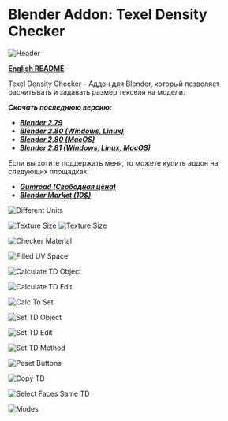 # Blender Addon: Texel Density Checker

![Header](/images/00_Header_TD_2_1920.png)

**[English README](/README.md)**


Texel Density Checker – Аддон для Blender, который позволяет расчитывать и задавать размер текселя на модели. 

***Скачать последнюю версию:***

* ***[Blender 2.79](https://github.com/mrven/Blender-Texel-Density-Checker/raw/master/Releases/Texel_Density_1_0_9_279.zip)***
* ***[Blender 2.80 (Windows, Linux)](https://github.com/mrven/Blender-Texel-Density-Checker/raw/master/Releases/Texel_Density_2_0_280.zip)***
* ***[Blender 2.80 (MacOS)](https://github.com/mrven/Blender-Texel-Density-Checker/raw/master/Releases/Texel_Density_2_0_280_MacOS.zip)***
* ***[Blender 2.81 (Windows, Linux, MacOS)](https://github.com/mrven/Blender-Texel-Density-Checker/raw/master/Releases/Texel_Density_2_1_281.zip)***

Если вы хотите поддержать меня, то можете купить аддон на следующих площадках:
* ***[Gumroad (Свободная цена)](https://gumroad.com/l/CEIOR)***
* ***[Blender Market (10$)](https://blendermarket.com/products/texel-density-checker)***

![Different Units](/images/RU-ru/01_Units_RU.png)

![Texture Size](/images/RU-ru/02_Texture_Size_1_RU.png)
![Texture Size](/images/RU-ru/03_Texture_Size_2_RU.png)

![Checker Material](/images/RU-ru/04_Checker_Material_RU.png)

![Filled UV Space](/images/RU-ru/05_Filled_UV_RU.png)

![Calculate TD Object](/images/RU-ru/06_Calculate_Obj_RU.png)

![Calculate TD Edit](/images/RU-ru/07_Calculate_Edit_RU.png)

![Calc To Set](/images/RU-ru/08_Calc_to_Set_RU.png)

![Set TD Object](/images/RU-ru/09_Set_TD_Obj_RU.png)

![Set TD Edit](/images/RU-ru/10_Set_TD_Edit_RU.png)

![Set TD Method](/images/RU-ru/11_Set_Method_RU.png)

![Peset Buttons](/images/RU-ru/12_Presets_RU.png)

![Copy TD](/images/RU-ru/13_Copy_TD_RU.png)

![Select Faces Same TD](/images/RU-ru/14_Select_Same_TD_RU.png)

![Modes](/images/RU-ru/15_Modes_RU.png)